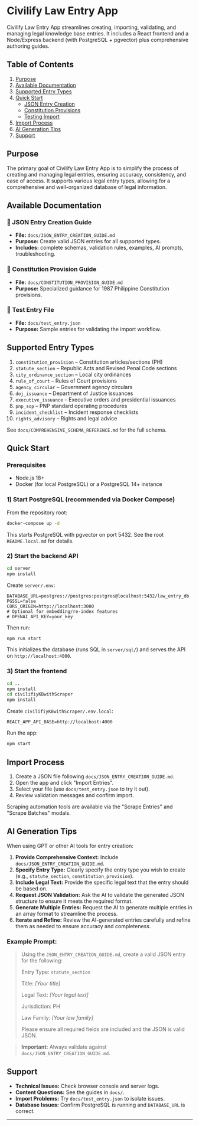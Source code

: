 
# Civilify Law Entry App

Civilify Law Entry App streamlines creating, importing, validating, and managing legal knowledge base entries. It includes a React frontend and a Node/Express backend (with PostgreSQL + pgvector) plus comprehensive authoring guides.

## Table of Contents

1.  [Purpose](#purpose)
2.  [Available Documentation](#available-documentation)
3.  [Supported Entry Types](#supported-entry-types)
4.  [Quick Start](#quick-start)
    *   [JSON Entry Creation](#json-entry-creation)
    *   [Constitution Provisions](#constitution-provisions)
    *   [Testing Import](#testing-import)
5.  [Import Process](#import-process)
6.  [AI Generation Tips](#ai-generation-tips)
7.  [Support](#support)

## Purpose

The primary goal of Civilify Law Entry App is to simplify the process of creating and managing legal entries, ensuring accuracy, consistency, and ease of access. It supports various legal entry types, allowing for a comprehensive and well-organized database of legal information.

## Available Documentation

### 📖 JSON Entry Creation Guide

*   **File:** `docs/JSON_ENTRY_CREATION_GUIDE.md`
*   **Purpose:** Create valid JSON entries for all supported types.
*   **Includes:** complete schemas, validation rules, examples, AI prompts, troubleshooting.

### 📜 Constitution Provision Guide

*   **File:** `docs/CONSTITUTION_PROVISION_GUIDE.md`
*   **Purpose:** Specialized guidance for 1987 Philippine Constitution provisions.

### 🧪 Test Entry File

*   **File:** `docs/test_entry.json`
*   **Purpose:** Sample entries for validating the import workflow.

## Supported Entry Types

1.  `constitution_provision` – Constitution articles/sections (PH)
2.  `statute_section` – Republic Acts and Revised Penal Code sections
3.  `city_ordinance_section` – Local city ordinances
4.  `rule_of_court` – Rules of Court provisions
5.  `agency_circular` – Government agency circulars
6.  `doj_issuance` – Department of Justice issuances
7.  `executive_issuance` – Executive orders and presidential issuances
8.  `pnp_sop` – PNP standard operating procedures
9.  `incident_checklist` – Incident response checklists
10. `rights_advisory` – Rights and legal advice

See `docs/COMPREHENSIVE_SCHEMA_REFERENCE.md` for the full schema.

## Quick Start

### Prerequisites

- Node.js 18+
- Docker (for local PostgreSQL) or a PostgreSQL 14+ instance

### 1) Start PostgreSQL (recommended via Docker Compose)

From the repository root:

```bash
docker-compose up -d
```

This starts PostgreSQL with pgvector on port 5432. See the root `README.local.md` for details.

### 2) Start the backend API

```bash
cd server
npm install
```

Create `server/.env`:

```
DATABASE_URL=postgres://postgres:postgres@localhost:5432/law_entry_db
PGSSL=false
CORS_ORIGIN=http://localhost:3000
# Optional for embedding/re-index features
# OPENAI_API_KEY=your_key
```

Then run:

```bash
npm run start
```

This initializes the database (runs SQL in `server/sql/`) and serves the API on `http://localhost:4000`.

### 3) Start the frontend

```bash
cd ..
npm install
cd civilifiyKBwithScraper
npm install
```

Create `civilifiyKBwithScraper/.env.local`:

```
REACT_APP_API_BASE=http://localhost:4000
```

Run the app:

```bash
npm start
```

## Import Process

1. Create a JSON file following `docs/JSON_ENTRY_CREATION_GUIDE.md`.
2. Open the app and click "Import Entries".
3. Select your file (use `docs/test_entry.json` to try it out).
4. Review validation messages and confirm import.

Scraping automation tools are available via the "Scrape Entries" and "Scrape Batches" modals.

## AI Generation Tips

When using GPT or other AI tools for entry creation:

1.  **Provide Comprehensive Context:** Include `docs/JSON_ENTRY_CREATION_GUIDE.md`.
2.  **Specify Entry Type:** Clearly specify the entry type you wish to create (e.g., `statute_section`, `constitution_provision`).
3.  **Include Legal Text:** Provide the specific legal text that the entry should be based on.
4.  **Request JSON Validation:** Ask the AI to validate the generated JSON structure to ensure it meets the required format.
5.  **Generate Multiple Entries:** Request the AI to generate multiple entries in an array format to streamline the process.
6.  **Iterate and Refine:** Review the AI-generated entries carefully and refine them as needed to ensure accuracy and completeness.

### Example Prompt:

> Using the `JSON_ENTRY_CREATION_GUIDE.md`, create a valid JSON entry for the following:
>
> Entry Type: `statute_section`
>
> Title: *[Your title]*
>
> Legal Text: *[Your legal text]*
>
> Jurisdiction: PH
>
> Law Family: *[Your law family]*
>
> Please ensure all required fields are included and the JSON is valid JSON.

> **Important:** Always validate against `docs/JSON_ENTRY_CREATION_GUIDE.md`.

## Support

*   **Technical Issues:** Check browser console and server logs.
*   **Content Questions:** See the guides in `docs/`.
*   **Import Problems:** Try `docs/test_entry.json` to isolate issues.
*   **Database Issues:** Confirm PostgreSQL is running and `DATABASE_URL` is correct.

---

